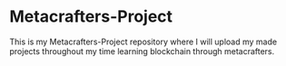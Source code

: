 # Metacrafters-Project
This is my Metacrafters-Project repository where I will upload my made projects throughout my time learning blockchain through metacrafters.
